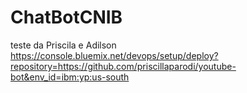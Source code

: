 # ChatBotCNIB
teste da Priscila e Adilson
https://console.bluemix.net/devops/setup/deploy?repository=https://github.com/priscillaparodi/youtube-bot&env_id=ibm:yp:us-south
